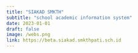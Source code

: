 ```yaml
---
title: "SIAKAD SMKTH"
subtitle: "school academic information system"
date: 2023-01-01
draft: false
image: /webs.png
link: https://beta.siakad.smkthpati.sch.id
---
```

